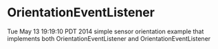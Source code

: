 OrientationEventListener
========================
Tue May 13 19:19:10 PDT 2014
simple sensor orientation example that implements both OrientationEventListener and OrientationEventListener
